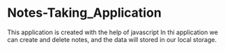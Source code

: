 # Notes-Taking_Application
This application is created with the help of javascript 
In thi application we can create and delete notes, and the data will stored in our local storage.
